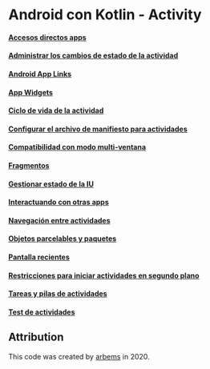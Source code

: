 # Android con Kotlin - Activity

#### [Accesos directos apps](https://github.com/arbems/Android-with-Kotlin-Activity/tree/master/Accesos%20directos%20apps)

#### [Administrar los cambios de estado de la actividad](https://github.com/arbems/Android-with-Kotlin-Activity/tree/master/Administrar%20los%20cambios%20de%20estado%20de%20la%20actividad)

#### [Android App Links](https://github.com/arbems/Android-with-Kotlin-Activity/tree/master/Android%20App%20Links)

#### [App Widgets](https://github.com/arbems/Android-with-Kotlin-Activity/tree/master/App%20Widgets)

#### [Ciclo de vida de la actividad](https://github.com/arbems/Android-with-Kotlin-Activity/tree/master/Ciclo%20de%20vida%20de%20la%20actividad) 

#### [Configurar el archivo de manifiesto para actividades](https://github.com/arbems/Android-with-Kotlin-Activity/tree/master/Configurar%20el%20archivo%20de%20manifiesto%20para%20actividades)

#### [Compatibilidad con modo multi-ventana](https://github.com/arbems/Android-with-Kotlin-Activity/tree/master/Compatibilidad%20con%20modo%20multi-ventana)

#### [Fragmentos](https://github.com/arbems/Android-with-Kotlin-Activity/tree/master/Fragmentos)

#### [Gestionar estado de la IU](https://github.com/arbems/Android-with-Kotlin-Activity/tree/master/Gestionar%20estado%20de%20la%20IU)

#### [Interactuando con otras apps](https://github.com/arbems/Android-with-Kotlin-Activity/tree/master/Interactuando%20con%20otras%20apps)

#### [Navegación entre actividades](https://github.com/arbems/Android-with-Kotlin-Activity/tree/master/Navegación%20entre%20actividades)

#### [Objetos parcelables y paquetes](https://github.com/arbems/Android-with-Kotlin-Activity/tree/master/Objetos%20parcelables%20y%20paquetes)

#### [Pantalla recientes](https://github.com/arbems/Android-with-Kotlin-Activity/tree/master/Pantalla%20recientes)

#### [Restricciones para iniciar actividades en segundo plano](https://github.com/arbems/Android-with-Kotlin-Activity/tree/master/Restricciones%20para%20iniciar%20actividades%20en%20segundo%20plano)

#### [Tareas y pilas de actividades](https://github.com/arbems/Android-with-Kotlin-Activity/tree/master/Tareas%20y%20pilas%20de%20actividades)

#### [Test de actividades](https://github.com/arbems/Android-with-Kotlin-Activity/tree/master/Test%20de%20actividades)

## Attribution

This code was created by [arbems](https://github.com/arbems) in 2020.